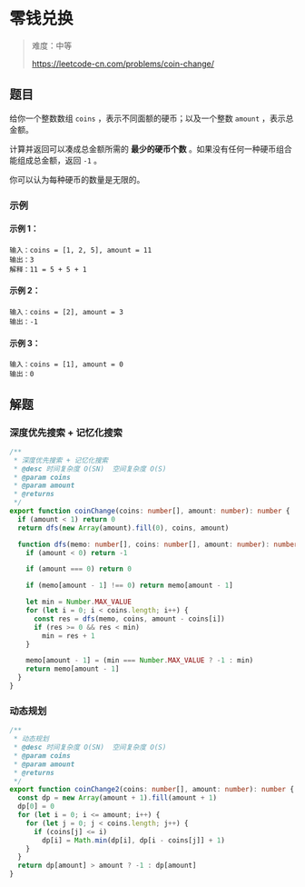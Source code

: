 # 零钱兑换

> 难度：中等
>
> https://leetcode-cn.com/problems/coin-change/

## 题目

给你一个整数数组 `coins` ，表示不同面额的硬币；以及一个整数 `amount` ，表示总金额。

计算并返回可以凑成总金额所需的 **最少的硬币个数** 。如果没有任何一种硬币组合能组成总金额，返回 `-1` 。

你可以认为每种硬币的数量是无限的。

### 示例

#### 示例 1：

```
输入：coins = [1, 2, 5], amount = 11
输出：3 
解释：11 = 5 + 5 + 1
```

#### 示例 2：

```
输入：coins = [2], amount = 3
输出：-1
```

#### 示例 3：

```
输入：coins = [1], amount = 0
输出：0
```

## 解题

### 深度优先搜索 + 记忆化搜索

```ts
/**
 * 深度优先搜索 + 记忆化搜索
 * @desc 时间复杂度 O(SN)  空间复杂度 O(S)
 * @param coins
 * @param amount
 * @returns
 */
export function coinChange(coins: number[], amount: number): number {
  if (amount < 1) return 0
  return dfs(new Array(amount).fill(0), coins, amount)

  function dfs(memo: number[], coins: number[], amount: number): number {
    if (amount < 0) return -1

    if (amount === 0) return 0

    if (memo[amount - 1] !== 0) return memo[amount - 1]

    let min = Number.MAX_VALUE
    for (let i = 0; i < coins.length; i++) {
      const res = dfs(memo, coins, amount - coins[i])
      if (res >= 0 && res < min)
        min = res + 1
    }

    memo[amount - 1] = (min === Number.MAX_VALUE ? -1 : min)
    return memo[amount - 1]
  }
}
```

### 动态规划

```ts
/**
 * 动态规划
 * @desc 时间复杂度 O(SN)  空间复杂度 O(S)
 * @param coins
 * @param amount
 * @returns
 */
export function coinChange2(coins: number[], amount: number): number {
  const dp = new Array(amount + 1).fill(amount + 1)
  dp[0] = 0
  for (let i = 0; i <= amount; i++) {
    for (let j = 0; j < coins.length; j++) {
      if (coins[j] <= i)
        dp[i] = Math.min(dp[i], dp[i - coins[j]] + 1)
    }
  }
  return dp[amount] > amount ? -1 : dp[amount]
}
```